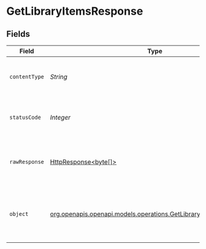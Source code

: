 # GetLibraryItemsResponse


## Fields

| Field                                                                                                                        | Type                                                                                                                         | Required                                                                                                                     | Description                                                                                                                  |
| ---------------------------------------------------------------------------------------------------------------------------- | ---------------------------------------------------------------------------------------------------------------------------- | ---------------------------------------------------------------------------------------------------------------------------- | ---------------------------------------------------------------------------------------------------------------------------- |
| `contentType`                                                                                                                | *String*                                                                                                                     | :heavy_check_mark:                                                                                                           | HTTP response content type for this operation                                                                                |
| `statusCode`                                                                                                                 | *Integer*                                                                                                                    | :heavy_check_mark:                                                                                                           | HTTP response status code for this operation                                                                                 |
| `rawResponse`                                                                                                                | [HttpResponse<byte[]>](https://docs.oracle.com/en/java/javase/11/docs/api/java.net.http/java/net/http/HttpResponse.html)     | :heavy_check_mark:                                                                                                           | Raw HTTP response; suitable for custom response parsing                                                                      |
| `object`                                                                                                                     | [org.openapis.openapi.models.operations.GetLibraryItemsResponseBody](../../models/operations/GetLibraryItemsResponseBody.md) | :heavy_minus_sign:                                                                                                           | Unauthorized - Returned if the X-Plex-Token is missing from the header or query.                                             |